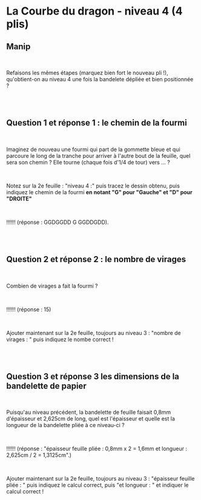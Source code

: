 # La Courbe du dragon - niveau 4 (4 plis)

## Manip

<br>

Refaisons les mêmes étapes (marquez bien fort le nouveau pli !), qu'obtient-on au niveau 4 une fois la bandelete dépliée et bien positionnée ?

<br><br>

## Question 1 et réponse 1 : le chemin de la fourmi

<br>

Imaginez de nouveau une fourmi qui part de la gommette bleue et qui parcoure le long de la tranche pour arriver à l'autre bout de la feuille, quel sera son chemin ? Elle tourne (chaque fois d'1/4 de tour) vers ... ?

<br>

Notez sur la 2e feuille : "niveau 4 :" puis tracez le dessin obtenu, puis indiquez le chemin de la fourmi  **en notant "G" pour "Gauche" et "D" pour "DROITE"**

<br>

!!!!!! (réponse : GGDGGDD G GGDDGDD).

<br><br>

## Question 2 et réponse 2 : le nombre de virages

<br>

Combien de virages a fait la fourmi ?

<br>

!!!!!! (réponse : 15)

<br>

Ajouter maintenant sur la 2e feuille, toujours au niveau 3 : "nombre de virages : " puis indiquez le nombe correct ! 

<br><br>

## Question 3 et réponse 3 les dimensions de la bandelette de papier

<br>

Puisqu'au niveau précédent, la bandelette de feuille faisait 0,8mm d'épaisseur et 2,625cm de long, quel est l'épaisseur et quelle est la longueur de la bandelette pliée à ce niveau-ci ?

<br>

!!!!!! (réponse : "épaisseur feuille pliée : 0,8mm x 2 = 1,6mm et longueur : 2,625cm / 2 = 1,3125cm".)

<br>

Ajouter maintenant sur la 2e feuille, toujours au niveau 3 : "épaisseur feuille pliée : " puis indiquez le calcul correct, puis "et longueur : " et indiquer le calcul correct !
